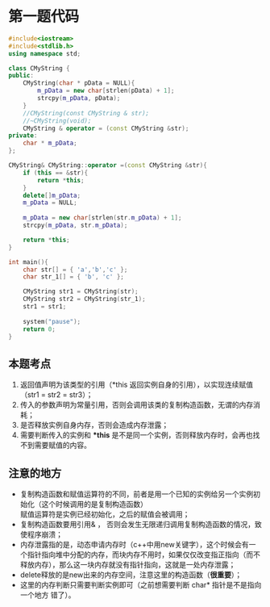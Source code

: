 # 第一题代码 #
```cpp
#include<iostream>
#include<stdlib.h>
using namespace std;

class CMyString {
public:
	CMyString(char * pData = NULL){
		m_pData = new char[strlen(pData) + 1];
		strcpy(m_pData, pData);
	}
	//CMyString(const CMyString & str);
	//~CMyString(void);
	CMyString & operator = (const CMyString &str);
private:
	char * m_pData;
};

CMyString& CMyString::operator =(const CMyString &str){
	if (this == &str){
		return *this;
	}
	delete[]m_pData;
	m_pData = NULL;
	
	m_pData = new char[strlen(str.m_pData) + 1];
	strcpy(m_pData, str.m_pData);

	return *this;
}

int main(){
	char str[] = { 'a','b','c' };
	char str_1[] = { 'b', 'c' };

 	CMyString str1 = CMyString(str);
	CMyString str2 = CMyString(str_1);
	str1 = str1;
	
	system("pause");
	return 0;
}

```

## 本题考点 ##
1. 返回值声明为该类型的引用（*this 返回实例自身的引用），以实现连续赋值（str1 = str2 = str3）；
2.  传入的参数声明为常量引用，否则会调用该类的复制构造函数，无谓的内存消耗；
3.  是否释放实例自身内存，否则会造成内存泄露；
4.  需要判断传入的实例和  **\*this** 是不是同一个实例，否则释放内存时，会再也找不到需要赋值的内容。

## 注意的地方 ##
* 复制构造函数和赋值运算符的不同，前者是用一个已知的实例给另一个实例初始化（这个时候调用的是复制构造函数）<br>赋值运算符是实例已经初始化，之后的赋值会被调用；
* 复制构造函数要用引用& ， 否则会发生无限递归调用复制构造函数的情况，致使程序崩溃；
* 内存泄露指的是，动态申请内存时（c++中用new关键字），这个时候会有一个指针指向堆中分配的内存，而块内存不用时，如果仅仅改变指正指向（而不释放内存），那么这一块内存就没有指针指向，这就是一处内存泄露；
* delete释放的是new出来的内存空间，注意这里的构造函数（**很重要**）；
* 这里的内存判断只需要判断实例即可（之前想需要判断 char* 指针是不是指向一个地方 错了）。
